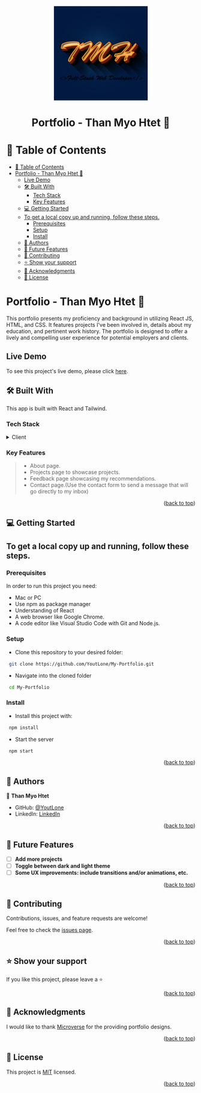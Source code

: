 <div align="center">
  <img src="src/assets/my-logo.png" alt="logo" width="250px" height="250px"/>
  <br/>
  <h1>Portfolio - Than Myo Htet 🤘</h1>
</div>

<a name="readme-top"></a>

<!-- TABLE OF CONTENTS -->

# 📗 Table of Contents

- [📗 Table of Contents](#-table-of-contents)
- [ Portfolio - Than Myo Htet 🤘](#-about-project-)
	- [Live Demo](#live-demo)
	- [🛠 Built With ](#-built-with-)
		- [Tech Stack ](#tech-stack-)
		- [Key Features ](#key-features-)
	- [💻 Getting Started ](#-getting-started-)
	- [To get a local copy up and running, follow these steps.](#to-get-a-local-copy-up-and-running-follow-these-steps)
		- [Prerequisites](#prerequisites)
		- [Setup](#setup)
		- [Install](#install)
	- [👥 Authors ](#-authors-)
	- [🔭 Future Features ](#-future-features-)
	- [🤝 Contributing ](#-contributing-)
	- [⭐️ Show your support ](#️-show-your-support-)
	- [🙏 Acknowledgments ](#-acknowledgments-)
	- [📝 License ](#-license-)

<!-- PROJECT DESCRIPTION -->

# Portfolio - Than Myo Htet 🤘 <a name="about-project"></a>

This portfolio presents my proficiency and background in utilizing React JS, HTML, and CSS. It features projects I've been involved in, details about my education, and pertinent work history. The portfolio is designed to offer a lively and compelling user experience for potential employers and clients.


## Live Demo

To see this project's live demo, please click [here]().

## 🛠 Built With <a name="built-with"></a>

This app is built with React and Tailwind.

### Tech Stack <a name="tech-stack"></a>

<details>
  <summary>Client</summary>
  <ul>
    <li><a href="https://reactjs.org/">React.js</a></li>
    <li><a href="https://tailwindcss.com/">Tailwind</a></li>
  </ul>
</details>

### Key Features <a name="key-features"></a>

> - About page.
> - Projects page to showcase projects.
> - Feedback page showcasing my recommendations.
> - Contact page.(Use the contact form to send a message that will go directly to my inbox)

<p align="right">(<a href="#readme-top">back to top</a>)</p>

<!-- GETTING STARTED -->

## 💻 Getting Started <a name="getting-started"></a>

## To get a local copy up and running, follow these steps.

### Prerequisites

In order to run this project you need:

- Mac or PC
- Use npm as package manager
- Understanding of React
- A web browser like Google Chrome.
- A code editor like Visual Studio Code with Git and Node.js.

### Setup

- Clone this repository to your desired folder:

```sh
 git clone https://github.com/YoutLone/My-Portfolio.git
```

- Navigate into the cloned folder

```sh
 cd My-Portfolio

```

### Install

- Install this project with:

```sh
 npm install
```

- Start the server

```sh
 npm start
```

<p align="right">(<a href="#readme-top">back to top</a>)</p>

<!-- AUTHORS -->

## 👥 Authors <a name="authors"></a>

👤 **Than Myo Htet**

- GitHub: [@YoutLone](https://github.com/YoutLone)
- LinkedIn: [LinkedIn](https://www.linkedin.com/in/thanmyohtet/)

<p align="right">(<a href="#readme-top">back to top</a>)</p>

<!-- FUTURE FEATURES -->

## 🔭 Future Features <a name="future-features"></a>

- [ ] **Add more projects**
- [ ] **Toggle between dark and light theme**
- [ ] **Some UX improvements: include transitions and/or animations, etc.**

<p align="right">(<a href="#readme-top">back to top</a>)</p>

<!-- CONTRIBUTING -->

## 🤝 Contributing <a name="contributing"></a>

Contributions, issues, and feature requests are welcome!

Feel free to check the [issues page](https://github.com/YoutLone/My-Portfolio/issues).

<p align="right">(<a href="#readme-top">back to top</a>)</p>

<!-- SUPPORT -->

## ⭐️ Show your support <a name="support"></a>

If you like this project, please leave a ⭐️

<p align="right">(<a href="#readme-top">back to top</a>)</p>

<!-- ACKNOWLEDGEMENTS -->

## 🙏 Acknowledgments <a name="acknowledgements"></a>

I would like to thank [Microverse](https://bit.ly/MicroverseTN) for the providing portfolio designs.

<p align="right">(<a href="#readme-top">back to top</a>)</p>

<!-- LICENSE -->

## 📝 License <a name="license"></a>

This project is [MIT](./LICENSE) licensed.

<p align="right">(<a href="#readme-top">back to top</a>)</p>
